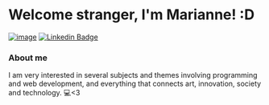# Welcome stranger, I'm Marianne! :D
[![image](https://img.shields.io/badge/Instagram-E4405F?style=for-the-badge&logo=instagram&logoColor=white)](https://instagram.com/mariannedutra)
[![Linkedin Badge](https://img.shields.io/badge/-LinkedIn-blue?style=flat-square&logo=Linkedin&logoColor=white&link=https://www.linkedin.com/in/marianne-dutra-0086801a1/)](https://www.linkedin.com/in/marianne-dutra-0086801a1/)


### About me
I am very interested in several subjects and themes involving programming and web development, and everything that connects art, innovation, society and technology.
💻<3



